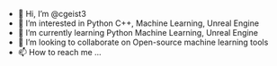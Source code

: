 - 👋 Hi, I’m @cgeist3
- 👀 I’m interested in Python C++, Machine Learning, Unreal Engine
- 🌱 I’m currently learning Python Machine Learning, Unreal Engine
- 💞️ I’m looking to collaborate on Open-source machine learning tools
- 📫 How to reach me ...

<!---
cgeist3/cgeist3 is a ✨ special ✨ repository because its `README.md` (this file) appears on your GitHub profile.
You can click the Preview link to take a look at your changes.
--->
